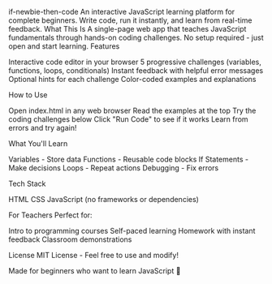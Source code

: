 if-newbie-then-code
An interactive JavaScript learning platform for complete beginners. Write code, run it instantly, and learn from real-time feedback.
What This Is
A single-page web app that teaches JavaScript fundamentals through hands-on coding challenges. No setup required - just open and start learning.
Features

Interactive code editor in your browser
5 progressive challenges (variables, functions, loops, conditionals)
Instant feedback with helpful error messages
Optional hints for each challenge
Color-coded examples and explanations

How to Use

Open index.html in any web browser
Read the examples at the top
Try the coding challenges below
Click "Run Code" to see if it works
Learn from errors and try again!

What You'll Learn

Variables - Store data
Functions - Reusable code blocks
If Statements - Make decisions
Loops - Repeat actions
Debugging - Fix errors

Tech Stack

HTML
CSS
JavaScript (no frameworks or dependencies)

For Teachers
Perfect for:

Intro to programming courses
Self-paced learning
Homework with instant feedback
Classroom demonstrations

License
MIT License - Feel free to use and modify!

Made for beginners who want to learn JavaScript 💜
